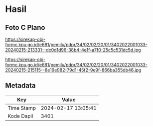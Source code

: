 # Hasil

## Foto C Plano

https://sirekap-obj-formc.kpu.go.id/e681/pemilu/pdpr/34/02/02/20/01/3402022001033-20240215-213331--dc0d1d96-38b4-4e1f-a7f0-25c5c531dc5d.jpg

https://sirekap-obj-formc.kpu.go.id/e681/pemilu/pdpr/34/02/02/20/01/3402022001033-20240215-215115--8e19e982-79d1-45f2-9e9f-866ba355db46.jpg


## Metadata

| Key        | Value               |
| ---------- | ------------------- |
| Time Stamp | 2024-02-17 13:05:41 |
| Kode Dapil | 3401                |



